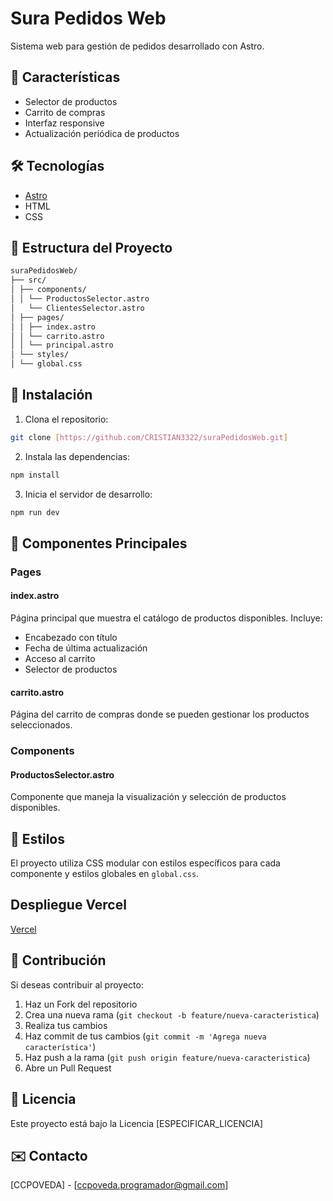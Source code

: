 # Sura Pedidos Web

Sistema web para gestión de pedidos desarrollado con Astro.

## 🚀 Características

- Selector de productos
- Carrito de compras
- Interfaz responsive
- Actualización periódica de productos

## 🛠️ Tecnologías

- [Astro](https://astro.build/)
- HTML
- CSS

## 📁 Estructura del Proyecto
```bash
suraPedidosWeb/
├── src/
│ ├── components/
│ │ └── ProductosSelector.astro
│   └── ClientesSelector.astro
│ ├── pages/
│ │ ├── index.astro
│ │ └── carrito.astro
│ │ └── principal.astro
│ └── styles/
│ └── global.css
```

## 🔧 Instalación

1. Clona el repositorio:
```bash
git clone [https://github.com/CRISTIAN3322/suraPedidosWeb.git]
```

2. Instala las dependencias:
```bash
npm install
```

3. Inicia el servidor de desarrollo:
```bash
npm run dev
```

## 📝 Componentes Principales

### Pages

#### index.astro
Página principal que muestra el catálogo de productos disponibles. Incluye:
- Encabezado con título
- Fecha de última actualización
- Acceso al carrito
- Selector de productos

#### carrito.astro
Página del carrito de compras donde se pueden gestionar los productos seleccionados.

### Components

#### ProductosSelector.astro
Componente que maneja la visualización y selección de productos disponibles.

## 🎨 Estilos

El proyecto utiliza CSS modular con estilos específicos para cada componente y estilos globales en `global.css`.

## Despliegue Vercel
[Vercel](https://sura-pedidos-web.vercel.app)

## 🤝 Contribución

Si deseas contribuir al proyecto:

1. Haz un Fork del repositorio
2. Crea una nueva rama (`git checkout -b feature/nueva-caracteristica`)
3. Realiza tus cambios
4. Haz commit de tus cambios (`git commit -m 'Agrega nueva característica'`)
5. Haz push a la rama (`git push origin feature/nueva-caracteristica`)
6. Abre un Pull Request

## 📄 Licencia

Este proyecto está bajo la Licencia [ESPECIFICAR_LICENCIA]

## ✉️ Contacto

[CCPOVEDA] - [ccpoveda.programador@gmail.com]
